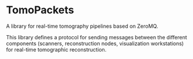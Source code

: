 # TomoPackets

A library for real-time tomography pipelines based on ZeroMQ.

This library defines a protocol for sending messages between the different
components (scanners, reconstruction nodes, visualization workstations) for
real-time tomographic reconstruction.
